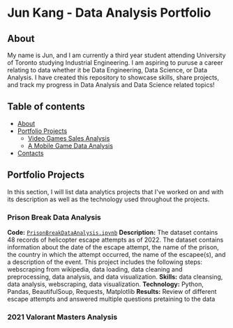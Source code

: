 # Jun Kang - Data Analysis Portfolio

## About 

My name is Jun, and I am currently a third year student attending University of Toronto studying Industrial Engineering. I am aspiring to puruse a career relating to data whether it be Data Engineering, Data Science, or Data Analysis. I have created this repository to showcase skills, share projects, and track my progress in Data Analysis and Data Science related topics!

## Table of contents
- [About](#about)
- [Portfolio Projects](#portfolio-projects)
	+ [Video Games Sales Analysis](#video-games-sales-analysis)
	+ [A Mobile Game Data Analysis](#a-mobile-game-data-analysis)
- [Contacts](#contacts)
       
## Portfolio Projects
In this section, I will list data analytics projects that I've worked on and with its description as well as the technology used throughout the projects.

### Prison Break Data Analysis
**Code:** [`PrisonBreakDataAnalysis.ipynb`](https://github.com/kangj12/Prison-Break-Data-Analysis/blob/main/PrisonBreakDataAnalysis.ipynb)
**Description:** The dataset contains 48 records of helicopter escape attempts as of 2022. The dataset contains information about the date of the escape attempt, the name of the prison, the country in which the attempt occurred, the name of the escapee(s), and a description of the event. This project includes the following steps: webscraping from wikipedia, data loading, data cleaning and preprocessing, data analysis, and data visualization.
**Skills:** data cleansing, data analysis, webscraping, data visualization.
**Technology:** Python, Pandas, BeautifulSoup, Requests, Matplotlib
**Results:** Review of different escape attempts and answered multiple questions pretaining to the data

### 2021 Valorant Masters Analysis
